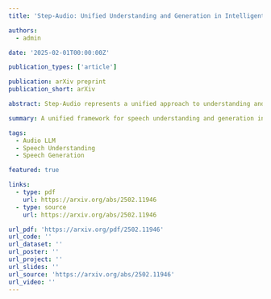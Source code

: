 ```yaml
---
title: 'Step-Audio: Unified Understanding and Generation in Intelligent Speech Interaction'

authors:
  - admin

date: '2025-02-01T00:00:00Z'

publication_types: ['article']

publication: arXiv preprint
publication_short: arXiv

abstract: Step-Audio represents a unified approach to understanding and generation in intelligent speech interaction systems, advancing the capabilities of audio language models.

summary: A unified framework for speech understanding and generation in intelligent interaction systems.

tags:
  - Audio LLM
  - Speech Understanding
  - Speech Generation

featured: true

links:
  - type: pdf
    url: https://arxiv.org/abs/2502.11946
  - type: source
    url: https://arxiv.org/abs/2502.11946

url_pdf: 'https://arxiv.org/pdf/2502.11946'
url_code: ''
url_dataset: ''
url_poster: ''
url_project: ''
url_slides: ''
url_source: 'https://arxiv.org/abs/2502.11946'
url_video: ''
---
```


